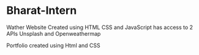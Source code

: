 # Bharat-Intern
Wather Website 
Created using HTML CSS and JavaScript
has access to 2 APIs Unsplash and Openweathermap

Portfolio
created using Html and CSS 
